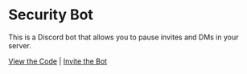 # Security Bot

This is a Discord bot that allows you to pause invites and DMs in your server.

[View the Code](https://github.com/nhcarrigan/security-bot) | [Invite the Bot](https://discord.com/api/oauth2/authorize?client_id=1167689144705765486&permissions=32&scope=bot+applications.commands)
